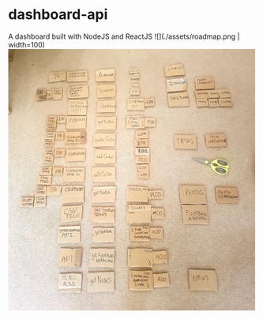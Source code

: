 # dashboard-api
A dashboard built with NodeJS and ReactJS
![](./assets/roadmap.png | width=100)
![Image description](./assets/roadmap.png)
